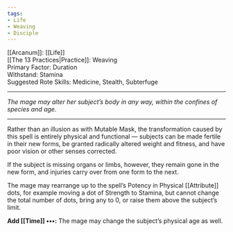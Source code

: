 ```yaml
---
tags:
- Life
- Weaving
- Disciple
---
```


[[Arcanum]]: [[Life]]\
[[The 13 Practices|Practice]]: Weaving\
Primary Factor: Duration\
Withstand: Stamina\
Suggested Rote Skills: Medicine, Stealth, Subterfuge

---

_The mage may alter her subject’s body in any way, within the confines of species and age._

---

Rather than an illusion as with Mutable Mask, the transformation caused by this spell is entirely physical and functional — subjects can be made fertile in their new forms, be granted radically altered weight and fitness, and have poor vision or other senses corrected.

If the subject is missing organs or limbs, however, they remain gone in the new form, and injuries carry over from one form to the next.

The mage may rearrange up to the spell’s Potency in Physical [[Attribute]] dots, for example moving a dot of Strength to Stamina, but cannot change the total number of dots, bring any to 0, or raise them above the subject’s limit.

**Add [[Time]] •••:** The mage may change the subject’s physical age as well.